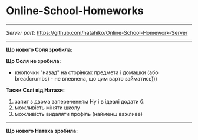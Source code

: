# Online-School-Homeworks
---
*Server part:* https://github.com/natahiko/Online-School-Homework-Server

---

**Що нового Соля зробила:**

**Що Соля не зробила:**
- кнопочки "назад" на сторінках предмета і домашки (або breadcrumbs) - не впевнена, що цим варто займатись)))


**Таски Солі від Натахи:**

1) запит з двома запереченням
Ну і в ідеалі додати б:
2) можливість міняти школу
3) можливість видаляти профіль (найменш важливе)

---

**Що нового Натаха зробила:**
 